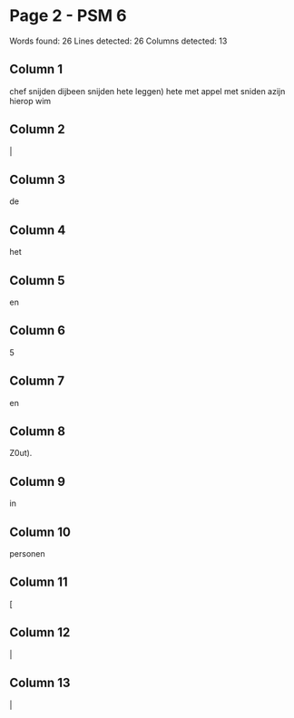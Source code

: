 # Page 2 - PSM 6

Words found: 26
Lines detected: 26
Columns detected: 13

## Column 1

chef snijden dijbeen snijden hete leggen) hete met appel met sniden azijn hierop wim

## Column 2

|

## Column 3

de

## Column 4

het

## Column 5

en

## Column 6

5

## Column 7

en

## Column 8

Z0ut).

## Column 9

in

## Column 10

personen

## Column 11

[

## Column 12

|

## Column 13

|
